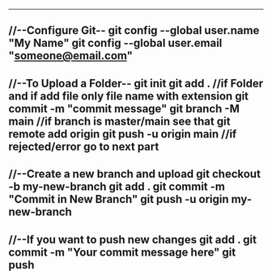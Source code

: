 -----------------------------------------------------
//--Configure Git--
git config --global user.name "My Name"
git config --global user.email "someone@email.com"
-----------------------------------------------------
//--To Upload a Folder--
git init
git add .                   //if Folder and if add file only file name with extension
git commit -m "commit message"
git branch -M main         //if branch is master/main see that
git remote add origin <Github link>
git push -u origin main    //if rejected/error go to next part
-----------------------------------------------------
//--Create a new branch and upload
git checkout -b my-new-branch
git add .
git commit -m "Commit in New Branch"
git push -u origin my-new-branch
-----------------------------------------------------
//--If you want to push new changes
git add .
git commit -m "Your commit message here"
git push
-----------------------------------------------------
